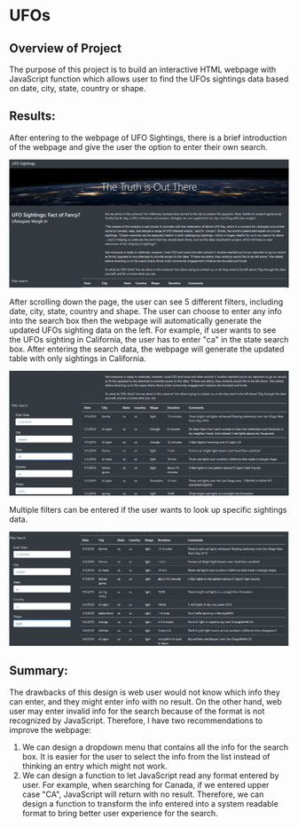 # UFOs
## Overview of Project
The purpose of this project is to build an interactive HTML webpage with JavaScript function which allows user to find the UFOs sightings data based on date, city, state, country or shape.

## Results:
After entering to the webpage of UFO Sightings, there is a brief introduction of the webpage and give the user the option to enter their own search.


![](/images/UFOs_webpage.PNG)

After scrolling down the page, the user can see 5 different filters, including date, city, state, country and shape. The user can choose to enter any info into the search box then the webpage will automatically generate the updated UFOs sighting data on the left. For example, if user wants to see the UFOs sighting in California, the user has to enter "ca" in the state search box. After entering the search data, the webpage will generate the updated table with only sightings in California. 

![](/images/UFOs_filtered.PNG)

Multiple filters can be entered if the user wants to look up specific sightings data.


![](/images/UFOs_filtered_multiple.PNG)


## Summary:
The drawbacks of this design is web user would not know which info they can enter, and they might enter info with no result. On the other hand, web user may enter invalid info for the search because of the format is not recognized by JavaScript. Therefore, I have two recommendations to improve the webpage:
1. We can design a dropdown menu that contains all the info for the search box. It is easier for the user to select the info from the list instead of thinking an entry which might not work.
2. We can design a function to let JavaScript read any format entered by user. For example, when searching for Canada, if we entered upper case "CA", JavaScript will return with no result. Therefore, we can design a function to transform the info entered into a system readable format to bring better user experience for the search.
